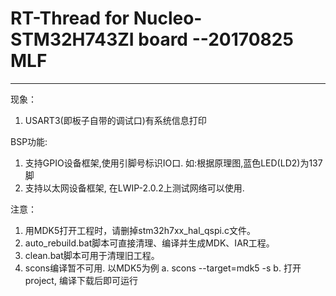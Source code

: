 # RT-Thread for Nucleo-STM32H743ZI board	--20170825 MLF
-----------------------------------------------------------
现象：
1. USART3(即板子自带的调试口)有系统信息打印

BSP功能:
1. 支持GPIO设备框架,使用引脚号标识IO口. 如:根据原理图,蓝色LED(LD2)为137脚
2. 支持以太网设备框架, 在LWIP-2.0.2上测试网络可以使用.

注意：
1. 用MDK5打开工程时，请删掉stm32h7xx_hal_qspi.c文件。
2. auto_rebuild.bat脚本可直接清理、编译并生成MDK、IAR工程。
3. clean.bat脚本可用于清理旧工程。
4. scons编译暂不可用. 以MDK5为例
    a. scons --target=mdk5 -s
    b. 打开project, 编译下载后即可运行